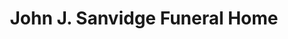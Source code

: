 ---
title: "John J. Sanvidge Funeral Home"
url: /troy/john-j-sanvidge-funeral-home/
shop: funeral directors
---